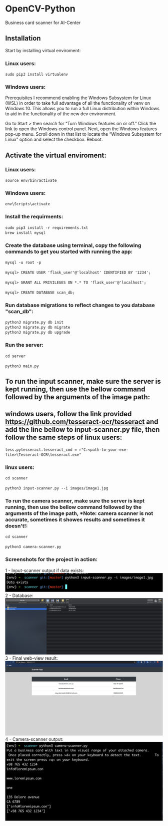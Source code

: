 # OpenCV-Python
Business card scanner for AI-Center

## Installation

Start by installing virtual enviroment:

### Linux users:

```
sudo pip3 install virtualenv
```
### Windows users:
Prerequisites
I recommend enabling the Windows Subsystem for Linux (WSL) in order to take full advantage of all the functionality of venv on Windows 10. This allows you to run a full Linux distribution within Windows to aid in the functionality of the new dev environment.

Go to Start > then search for “Turn Windows features on or off.”
Click the link to open the Windows control panel. 
Next, open the Windows features pop-up menu. 
Scroll down in that list to locate the “Windows Subsystem for Linux” option and select the checkbox.
Reboot.

## Activate the virtual enviroment:

### Linux users:

```
source env/bin/activate
```
### Windows users:

```
env\Scripts\activate
```

### Install the requirments:

```
sudo pip3 install -r requirements.txt
brew install mysql
```

### Create the database using terminal, copy the following commands to get you started with running the app:

```
mysql -u root -p

mysql> CREATE USER 'flask_user'@'localhost' IDENTIFIED BY '1234';

mysql> GRANT ALL PRIVILEGES ON *.* TO 'flask_user'@'localhost';

mysql> CREATE DATABASE scan_db;
```

### Run database migrations to reflect changes to you database "scan_db":

```
python3 migrate.py db init
python3 migrate.py db migrate
python3 migrate.py db upgrade
```

### Run the server:

```
cd server

python3 main.py
```

## To run the input scanner, make sure the server is kept running, then use the bellow command followed by the arguments of the image path:

## windows users, follow the link provided https://github.com/tesseract-ocr/tesseract and add the line bellow to input-scanner.py file, then follow the same steps of linux users:

```
tess.pytesseract.tesseract_cmd = r"C:<path-to-your-exe-file>\Tesseract-OCR\tesseract.exe"
```

### linux users:

```
cd scanner

python3 input-scanner.py --i images/image1.jpg
```



### To run the camera scanner, make sure the server is kept running, then use the bellow command followed by the arguments of the image path, *Note: camera scanner is not accurate, sometimes it showes results and sometimes it doesn't!:

```
cd scanner

python3 camera-scanner.py
```

### Screenshots for the project in action:

1 - Input-scanner output if data exists:
![Screenshot](input-scanner.png)
2 - Database:
![Screenshot](database.png)
3 - Final web-view result:
![Screenshot](web-view-result.png)
4 - Camera-scanner output:
![Screenshot](camera-scanner-output.png)